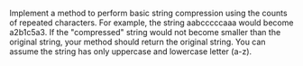 Implement a method to perform basic string compression using the counts of repeated characters.  For example, the string aabcccccaaa would become a2b1c5a3.  If the "compressed" string would not become smaller than the original string, your method should return the original string.  You can assume the string has only uppercase and lowercase letter (a-z).